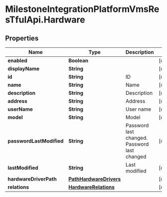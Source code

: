 # MilestoneIntegrationPlatformVmsResTfulApi.Hardware

## Properties
Name | Type | Description | Notes
------------ | ------------- | ------------- | -------------
**enabled** | **Boolean** |  | [optional] 
**displayName** | **String** |  | [optional] 
**id** | **String** | ID | [optional] 
**name** | **String** | Name | [optional] 
**description** | **String** | Description | [optional] 
**address** | **String** | Address | [optional] 
**userName** | **String** | User name | [optional] 
**model** | **String** | Model | [optional] 
**passwordLastModified** | **String** | Password last changed. Password last changed | [optional] 
**lastModified** | **String** | Last modified | [optional] 
**hardwareDriverPath** | [**PathHardwareDrivers**](PathHardwareDrivers.md) |  | [optional] 
**relations** | [**HardwareRelations**](HardwareRelations.md) |  | [optional] 
